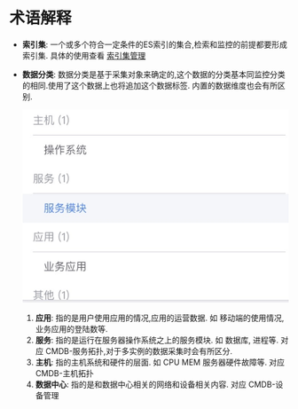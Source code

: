 # 术语解释

* **索引集**: 一个或多个符合一定条件的ES索引的集合,检索和监控的前提都要形成索引集. 具体的使用查看 [索引集管理](../functions/manager/index_es.md)

* **数据分类**: 数据分类是基于采集对象来确定的,这个数据的分类基本同监控分类的相同.使用了这个数据上也将追加这个数据标签. 内置的数据维度也会有所区别.

    ![-w2020](media/15774260466296.jpg)

    1. **应用**:  指的是用户使用应用的情况,应用的运营数据. 如 移动端的使用情况, 业务应用的登陆数等.
    2. **服务**:  指的是运行在服务器操作系统之上的服务模块. 如 数据库, 进程等. 对应 CMDB-服务拓扑,对于多实例的数据采集时会有所区分.
    3. **主机**:  指的主机系统和硬件的层面. 如 CPU MEM 服务器硬件故障等. 对应 CMDB-主机拓扑
    4. **数据中心**: 指的是和数据中心相关的网络和设备相关内容. 对应 CMDB-设备管理
